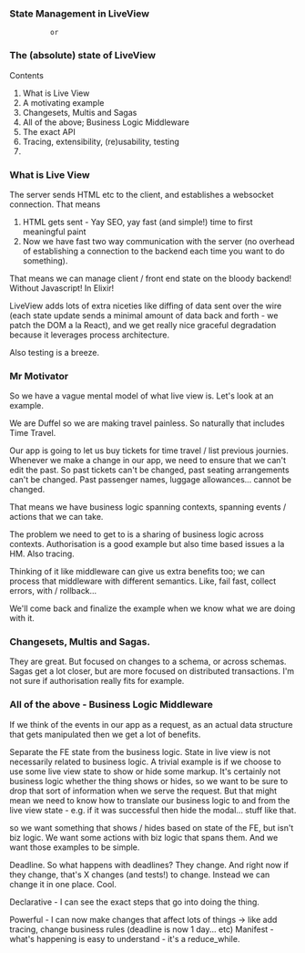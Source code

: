 ### State Management in LiveView
              or
### The (absolute) state of LiveView


Contents

  1. What is Live View
  2. A motivating example
  3. Changesets, Multis and Sagas
  4. All of the above; Business Logic Middleware
  5. The exact API
  6. Tracing, extensibility, (re)usability, testing
  7.

### What is Live View

The server sends HTML etc to the client, and establishes a websocket connection. That means
  1. HTML gets sent - Yay SEO, yay fast (and simple!) time to first meaningful paint
  2. Now we have fast two way communication with the server (no overhead of establishing a connection to the backend each time you want to do something).

That means we can manage client / front end state on the bloody backend! Without Javascript! In Elixir!

LiveView adds lots of extra niceties like diffing of data sent over the wire (each state update sends a minimal amount of data back and forth - we patch the DOM a la React), and we get really nice graceful degradation because it leverages process architecture.

Also testing is a breeze.

### Mr Motivator

So we have a vague mental model of what live view is. Let's look at an example.

We are Duffel so we are making travel painless. So naturally that includes Time Travel.

Our app is going to let us buy tickets for time travel / list previous journies. Whenever we make a change in our app, we need to ensure that we can't edit the past. So past tickets can't be changed, past seating arrangements can't be changed. Past passenger names, luggage allowances... cannot be changed.

That means we have business logic spanning contexts, spanning events / actions that we can take.


The problem we need to get to is a sharing of business logic across contexts. Authorisation is a good example but also time based issues a la HM. Also tracing.

Thinking of it like middleware can give us extra benefits too; we can process that middleware with different semantics. Like, fail fast, collect errors, with / rollback...

We'll come back and finalize the example when we know what we are doing with it.

### Changesets, Multis and Sagas.

They are great. But focused on changes to a schema, or across schemas. Sagas get a lot closer, but are more focused on distributed transactions. I'm not sure if authorisation really fits for example.

### All of the above - Business Logic Middleware

If we think of the events in our app as a request, as an actual data structure that gets manipulated then we get a lot of benefits.

Separate the FE state from the business logic. State in live view is not necessarily related to business logic. A trivial example is if we choose to use some live view state to show or hide some markup. It's certainly not business logic whether the thing shows or hides, so we want to be sure to drop that sort of information when we serve the request. But that might mean we need to know how to translate our business logic to and from the live view state - e.g. if it was successful then hide the modal... stuff like that.

so we want something that shows / hides based on state of the FE, but isn't biz logic. We want some actions with biz logic that spans them. And we want those examples to be simple.


Deadline. So what happens with deadlines? They change. And right now if they change, that's X changes (and tests!) to change. Instead we can change it in one place. Cool.

Declarative - I can see the exact steps that go into doing the thing.
<!-- This point is really about resolvers in Graphql. Resolvers are not the place for business logic. Neither is absinthe middlewares -->
<!-- Reuse. We have a button click on our UI for an action that there is also a cron job for. So our cron job we want to be able to re-use all of that biz logic. -->
Powerful - I can now make changes that affect lots of things -> like add tracing, change business rules (deadline is now 1 day... etc)
Manifest - what's happening is easy to understand - it's a reduce_while.



























